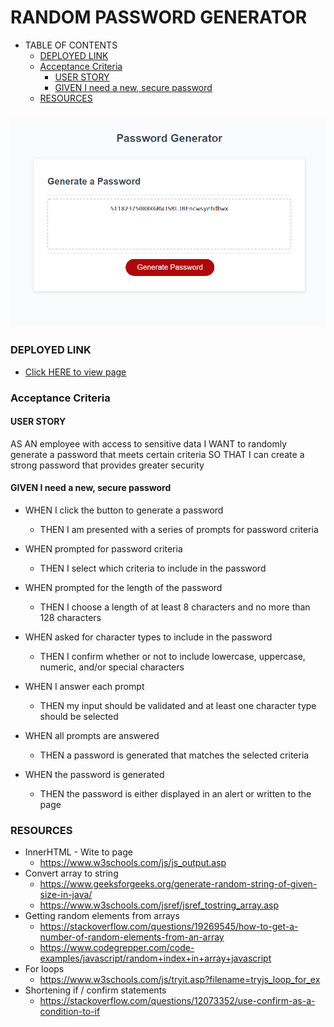 # RANDOM PASSWORD GENERATOR
- TABLE OF CONTENTS
    - [DEPLOYED LINK](#deployed-link)
    - [Acceptance Criteria](#acceptance-criteria)
      - [USER STORY](#user-story)
      - [GIVEN I need a new, secure password](#given-i-need-a-new-secure-password)
    - [RESOURCES](#resources)

### 
![alt text](./assets/images/RPWGscreenshot.png)

### DEPLOYED LINK
- [Click HERE to view page](https://nbrown225.github.io/random-password-generator/)
  
### Acceptance Criteria
#### USER STORY
AS AN employee with access to sensitive data
I WANT to randomly generate a password that meets certain criteria
SO THAT I can create a strong password that provides greater security

#### GIVEN I need a new, secure password
- WHEN I click the button to generate a password
    -   THEN I am presented with a series of prompts for password criteria

- WHEN prompted for password criteria
    -   THEN I select which criteria to include in the password

- WHEN prompted for the length of the password
    -   THEN I choose a length of at least 8 characters and no more than 128 characters

- WHEN asked for character types to include in the password
    -   THEN I confirm whether or not to include lowercase, uppercase, numeric, and/or special characters

- WHEN I answer each prompt
    -   THEN my input should be validated and at least one character type should be selected

- WHEN all prompts are answered
    -   THEN a password is generated that matches the selected criteria

- WHEN the password is generated
    -   THEN the password is either displayed in an alert or written to the page

### RESOURCES
- InnerHTML - Wite to page
  - https://www.w3schools.com/js/js_output.asp
- Convert array to string
  - https://www.geeksforgeeks.org/generate-random-string-of-given-size-in-java/
  - https://www.w3schools.com/jsref/jsref_tostring_array.asp
- Getting random elements from arrays
  - https://stackoverflow.com/questions/19269545/how-to-get-a-number-of-random-elements-from-an-array
  - https://www.codegrepper.com/code-examples/javascript/random+index+in+array+javascript
- For loops
  - https://www.w3schools.com/js/tryit.asp?filename=tryjs_loop_for_ex
- Shortening if / confirm statements
  - https://stackoverflow.com/questions/12073352/use-confirm-as-a-condition-to-if
